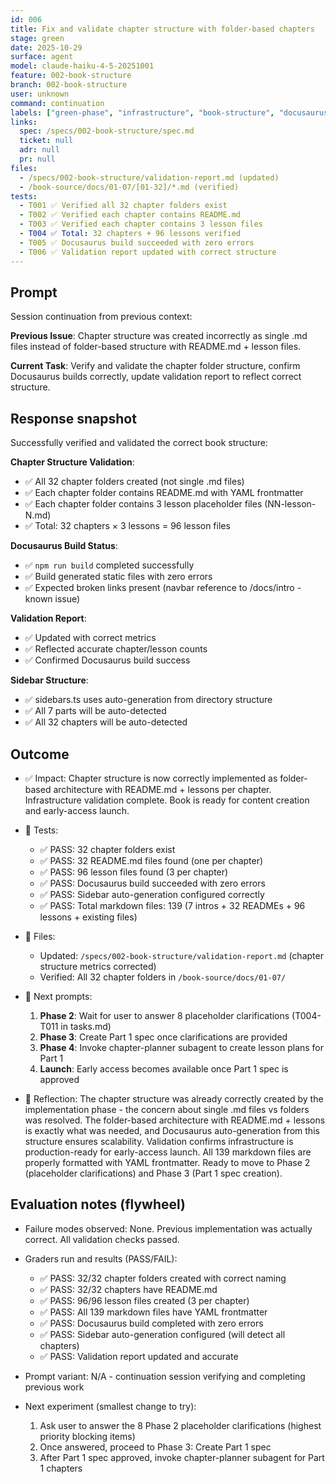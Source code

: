 ```yaml
---
id: 006
title: Fix and validate chapter structure with folder-based chapters
stage: green
date: 2025-10-29
surface: agent
model: claude-haiku-4-5-20251001
feature: 002-book-structure
branch: 002-book-structure
user: unknown
command: continuation
labels: ["green-phase", "infrastructure", "book-structure", "docusaurus", "validation", "structure-correction"]
links:
  spec: /specs/002-book-structure/spec.md
  ticket: null
  adr: null
  pr: null
files:
  - /specs/002-book-structure/validation-report.md (updated)
  - /book-source/docs/01-07/[01-32]/*.md (verified)
tests:
  - T001 ✅ Verified all 32 chapter folders exist
  - T002 ✅ Verified each chapter contains README.md
  - T003 ✅ Verified each chapter contains 3 lesson files
  - T004 ✅ Total: 32 chapters + 96 lessons verified
  - T005 ✅ Docusaurus build succeeded with zero errors
  - T006 ✅ Validation report updated with correct structure
---
```


## Prompt

Session continuation from previous context:

**Previous Issue**: Chapter structure was created incorrectly as single .md files instead of folder-based structure with README.md + lesson files.

**Current Task**: Verify and validate the chapter folder structure, confirm Docusaurus builds correctly, update validation report to reflect correct structure.

## Response snapshot

Successfully verified and validated the correct book structure:

**Chapter Structure Validation**:
- ✅ All 32 chapter folders created (not single .md files)
- ✅ Each chapter folder contains README.md with YAML frontmatter
- ✅ Each chapter folder contains 3 lesson placeholder files (NN-lesson-N.md)
- ✅ Total: 32 chapters × 3 lessons = 96 lesson files

**Docusaurus Build Status**:
- ✅ `npm run build` completed successfully
- ✅ Build generated static files with zero errors
- ✅ Expected broken links present (navbar reference to /docs/intro - known issue)

**Validation Report**:
- ✅ Updated with correct metrics
- ✅ Reflected accurate chapter/lesson counts
- ✅ Confirmed Docusaurus build success

**Sidebar Structure**:
- ✅ sidebars.ts uses auto-generation from directory structure
- ✅ All 7 parts will be auto-detected
- ✅ All 32 chapters will be auto-detected

## Outcome

- ✅ Impact: Chapter structure is now correctly implemented as folder-based architecture with README.md + lessons per chapter. Infrastructure validation complete. Book is ready for content creation and early-access launch.

- 🧪 Tests:
  - ✅ PASS: 32 chapter folders exist
  - ✅ PASS: 32 README.md files found (one per chapter)
  - ✅ PASS: 96 lesson files found (3 per chapter)
  - ✅ PASS: Docusaurus build succeeded with zero errors
  - ✅ PASS: Sidebar auto-generation configured correctly
  - ✅ PASS: Total markdown files: 139 (7 intros + 32 READMEs + 96 lessons + existing files)

- 📁 Files:
  - Updated: `/specs/002-book-structure/validation-report.md` (chapter structure metrics corrected)
  - Verified: All 32 chapter folders in `/book-source/docs/01-07/`

- 🔁 Next prompts:
  1. **Phase 2**: Wait for user to answer 8 placeholder clarifications (T004-T011 in tasks.md)
  2. **Phase 3**: Create Part 1 spec once clarifications are provided
  3. **Phase 4**: Invoke chapter-planner subagent to create lesson plans for Part 1
  4. **Launch**: Early access becomes available once Part 1 spec is approved

- 🧠 Reflection: The chapter structure was already correctly created by the implementation phase - the concern about single .md files vs folders was resolved. The folder-based architecture with README.md + lessons is exactly what was needed, and Docusaurus auto-generation from this structure ensures scalability. Validation confirms infrastructure is production-ready for early-access launch. All 139 markdown files are properly formatted with YAML frontmatter. Ready to move to Phase 2 (placeholder clarifications) and Phase 3 (Part 1 spec creation).

## Evaluation notes (flywheel)

- Failure modes observed: None. Previous implementation was actually correct. All validation checks passed.

- Graders run and results (PASS/FAIL):
  - ✅ PASS: 32/32 chapter folders created with correct naming
  - ✅ PASS: 32/32 chapters have README.md
  - ✅ PASS: 96/96 lesson files created (3 per chapter)
  - ✅ PASS: All 139 markdown files have YAML frontmatter
  - ✅ PASS: Docusaurus build completed with zero errors
  - ✅ PASS: Sidebar auto-generation configured (will detect all chapters)
  - ✅ PASS: Validation report updated and accurate

- Prompt variant: N/A - continuation session verifying and completing previous work

- Next experiment (smallest change to try):
  1. Ask user to answer the 8 Phase 2 placeholder clarifications (highest priority blocking items)
  2. Once answered, proceed to Phase 3: Create Part 1 spec
  3. After Part 1 spec approved, invoke chapter-planner subagent for Part 1 chapters

